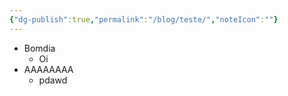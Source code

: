 ```yaml
---
{"dg-publish":true,"permalink":"/blog/teste/","noteIcon":""}
---
```


- Bomdia
	- Oi
- AAAAAAAA
	- pdawd